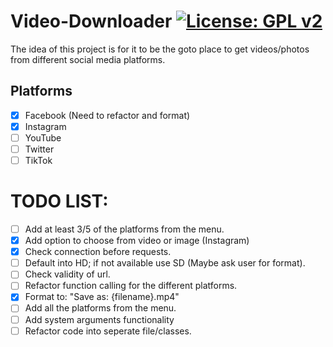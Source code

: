 # Video-Downloader [![License: GPL v2](https://img.shields.io/badge/License-GPL%20v2-blue.svg)](https://www.gnu.org/licenses/old-licenses/gpl-2.0.en.html)

The idea of this project is for it to be the goto place to get videos/photos
from different social media platforms.

## Platforms
- [x] Facebook (Need to refactor and format)
- [x] Instagram
- [ ] YouTube
- [ ] Twitter
- [ ] TikTok

# TODO LIST:
- [ ] Add at least 3/5 of the platforms from the menu.
- [x] Add option to choose from video or image (Instagram)
- [x] Check connection before requests.
- [ ] Default into HD; if not available use SD (Maybe ask user for format).
- [ ] Check validity of url.
- [ ] Refactor function calling for the different platforms.
- [x] Format to: "Save as: {filename}.mp4"
- [ ] Add all the platforms from the menu.
- [ ] Add system arguments functionality
- [ ] Refactor code into seperate file/classes.
